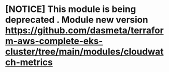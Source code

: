 

# [NOTICE] This module is being deprecated . Module new version https://github.com/dasmeta/terraform-aws-complete-eks-cluster/tree/main/modules/cloudwatch-metrics

